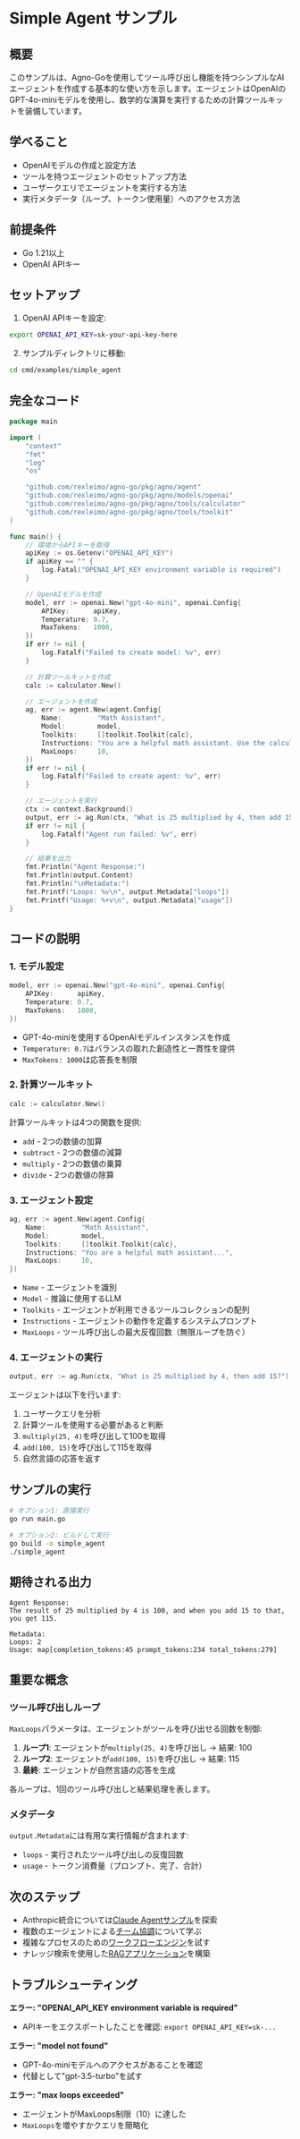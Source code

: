 # Simple Agent サンプル

## 概要

このサンプルは、Agno-Goを使用してツール呼び出し機能を持つシンプルなAIエージェントを作成する基本的な使い方を示します。エージェントはOpenAIのGPT-4o-miniモデルを使用し、数学的な演算を実行するための計算ツールキットを装備しています。

## 学べること

- OpenAIモデルの作成と設定方法
- ツールを持つエージェントのセットアップ方法
- ユーザークエリでエージェントを実行する方法
- 実行メタデータ（ループ、トークン使用量）へのアクセス方法

## 前提条件

- Go 1.21以上
- OpenAI APIキー

## セットアップ

1. OpenAI APIキーを設定:
```bash
export OPENAI_API_KEY=sk-your-api-key-here
```

2. サンプルディレクトリに移動:
```bash
cd cmd/examples/simple_agent
```

## 完全なコード

```go
package main

import (
	"context"
	"fmt"
	"log"
	"os"

	"github.com/rexleimo/agno-go/pkg/agno/agent"
	"github.com/rexleimo/agno-go/pkg/agno/models/openai"
	"github.com/rexleimo/agno-go/pkg/agno/tools/calculator"
	"github.com/rexleimo/agno-go/pkg/agno/tools/toolkit"
)

func main() {
	// 環境からAPIキーを取得
	apiKey := os.Getenv("OPENAI_API_KEY")
	if apiKey == "" {
		log.Fatal("OPENAI_API_KEY environment variable is required")
	}

	// OpenAIモデルを作成
	model, err := openai.New("gpt-4o-mini", openai.Config{
		APIKey:      apiKey,
		Temperature: 0.7,
		MaxTokens:   1000,
	})
	if err != nil {
		log.Fatalf("Failed to create model: %v", err)
	}

	// 計算ツールキットを作成
	calc := calculator.New()

	// エージェントを作成
	ag, err := agent.New(agent.Config{
		Name:         "Math Assistant",
		Model:        model,
		Toolkits:     []toolkit.Toolkit{calc},
		Instructions: "You are a helpful math assistant. Use the calculator tools to help users with mathematical calculations.",
		MaxLoops:     10,
	})
	if err != nil {
		log.Fatalf("Failed to create agent: %v", err)
	}

	// エージェントを実行
	ctx := context.Background()
	output, err := ag.Run(ctx, "What is 25 multiplied by 4, then add 15?")
	if err != nil {
		log.Fatalf("Agent run failed: %v", err)
	}

	// 結果を出力
	fmt.Println("Agent Response:")
	fmt.Println(output.Content)
	fmt.Println("\nMetadata:")
	fmt.Printf("Loops: %v\n", output.Metadata["loops"])
	fmt.Printf("Usage: %+v\n", output.Metadata["usage"])
}
```

## コードの説明

### 1. モデル設定

```go
model, err := openai.New("gpt-4o-mini", openai.Config{
	APIKey:      apiKey,
	Temperature: 0.7,
	MaxTokens:   1000,
})
```

- GPT-4o-miniを使用するOpenAIモデルインスタンスを作成
- `Temperature: 0.7`はバランスの取れた創造性と一貫性を提供
- `MaxTokens: 1000`は応答長を制限

### 2. 計算ツールキット

```go
calc := calculator.New()
```

計算ツールキットは4つの関数を提供:
- `add` - 2つの数値の加算
- `subtract` - 2つの数値の減算
- `multiply` - 2つの数値の乗算
- `divide` - 2つの数値の除算

### 3. エージェント設定

```go
ag, err := agent.New(agent.Config{
	Name:         "Math Assistant",
	Model:        model,
	Toolkits:     []toolkit.Toolkit{calc},
	Instructions: "You are a helpful math assistant...",
	MaxLoops:     10,
})
```

- `Name` - エージェントを識別
- `Model` - 推論に使用するLLM
- `Toolkits` - エージェントが利用できるツールコレクションの配列
- `Instructions` - エージェントの動作を定義するシステムプロンプト
- `MaxLoops` - ツール呼び出しの最大反復回数（無限ループを防ぐ）

### 4. エージェントの実行

```go
output, err := ag.Run(ctx, "What is 25 multiplied by 4, then add 15?")
```

エージェントは以下を行います:
1. ユーザークエリを分析
2. 計算ツールを使用する必要があると判断
3. `multiply(25, 4)`を呼び出して100を取得
4. `add(100, 15)`を呼び出して115を取得
5. 自然言語の応答を返す

## サンプルの実行

```bash
# オプション1: 直接実行
go run main.go

# オプション2: ビルドして実行
go build -o simple_agent
./simple_agent
```

## 期待される出力

```
Agent Response:
The result of 25 multiplied by 4 is 100, and when you add 15 to that, you get 115.

Metadata:
Loops: 2
Usage: map[completion_tokens:45 prompt_tokens:234 total_tokens:279]
```

## 重要な概念

### ツール呼び出しループ

`MaxLoops`パラメータは、エージェントがツールを呼び出せる回数を制御:

1. **ループ1**: エージェントが`multiply(25, 4)`を呼び出し → 結果: 100
2. **ループ2**: エージェントが`add(100, 15)`を呼び出し → 結果: 115
3. **最終**: エージェントが自然言語の応答を生成

各ループは、1回のツール呼び出しと結果処理を表します。

### メタデータ

`output.Metadata`には有用な実行情報が含まれます:
- `loops` - 実行されたツール呼び出しの反復回数
- `usage` - トークン消費量（プロンプト、完了、合計）

## 次のステップ

- Anthropic統合については[Claude Agentサンプル](./claude-agent.md)を探索
- 複数のエージェントによる[チーム協調](./team-demo.md)について学ぶ
- 複雑なプロセスのための[ワークフローエンジン](./workflow-demo.md)を試す
- ナレッジ検索を使用した[RAGアプリケーション](./rag-demo.md)を構築

## トラブルシューティング

**エラー: "OPENAI_API_KEY environment variable is required"**
- APIキーをエクスポートしたことを確認: `export OPENAI_API_KEY=sk-...`

**エラー: "model not found"**
- GPT-4o-miniモデルへのアクセスがあることを確認
- 代替として"gpt-3.5-turbo"を試す

**エラー: "max loops exceeded"**
- エージェントがMaxLoops制限（10）に達した
- `MaxLoops`を増やすかクエリを簡略化
